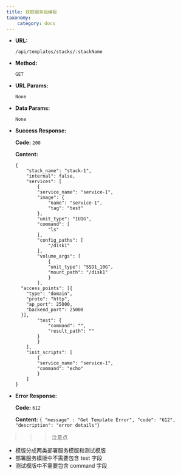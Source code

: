 ```yaml
---
title: 获取服务组模板
taxonomy:
    category: docs
---
```


* **URL:**

    `/api/templates/stacks/:stackName`

* **Method:**

    `GET`

* **URL Params:**

    `None`

* **Data Params:**

    `None`

* **Success Response:**

	**Code:** `200`

	**Content:**

	```
	{
		"stack_name": "stack-1",
		"internal": false,
		"services": [
			{
			"service_name": "service-1",
			"image": {
				"name": "service-1",
				"tag": "test"
			},
			"unit_type": "1U1G",
			"command": [
				"ls"
			],
			"config_paths": [
				"/disk1"
			],
			"volume_args": [
				{
				"unit_type": "SSD1_10G",
				"mount_path": "/disk1"
				}
			],
      "access_points": [{
        "type": "domain",
        "proto": "http",
        "ap_port": 25000,
        "backend_port": 25000
      }],
			"test": {
				"command": "",
				"result_path": ""
			}
			}
		],
		"init_scripts": [
			{
			"service_name": "service-1",
			"command": "echo"
			}
		]
	}
	```

* **Error Response:**

	**Code:** `612`

  	**Content:** `{ "message" : "Get Template Error", "code": "612", "description": "error details"}`

>>> 注意点
- 模版分成两类部署服务模版和测试模版
- 部署服务模版中不需要包含 test 字段
- 测试模版中不需要包含 command 字段
